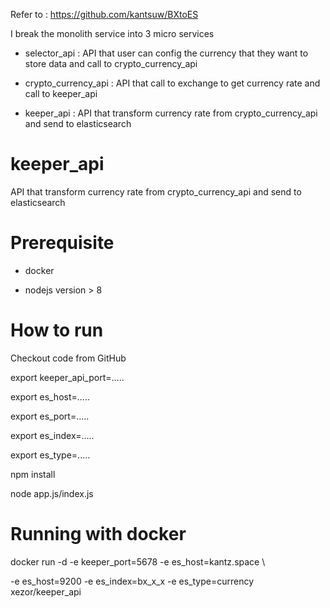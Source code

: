 Refer to : https://github.com/kantsuw/BXtoES

I break the monolith service into 3 micro services
  - selector_api : API that user can config the currency that they want to store data  and call to crypto_currency_api 
  
  - crypto_currency_api : API that call to exchange to get currency rate and call to keeper_api
  
  - keeper_api : API that transform currency rate from crypto_currency_api and send to elasticsearch

# keeper_api

  API that transform currency rate from crypto_currency_api and send to elasticsearch

# Prerequisite

- docker

- nodejs version > 8

# How to run 
  
  Checkout code from GitHub
  
  export keeper_api_port=.....
  
  export es_host=.....
  
  export es_port=.....
  
  export es_index=.....
  
  export es_type=.....

  npm install
  
  node app.js/index.js

# Running with docker 

docker run -d -e keeper_port=5678 -e es_host=kantz.space \

-e es_host=9200 -e es_index=bx_x_x -e es_type=currency xezor/keeper_api


